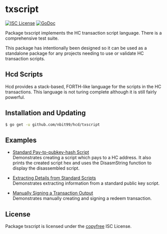 txscript
========

[![ISC License](http://img.shields.io/badge/license-ISC-blue.svg)](http://copyfree.org)
[![GoDoc](https://img.shields.io/badge/godoc-reference-blue.svg)](http://godoc.org/github.com/nbit99/hcd/txscript)

Package txscript implements the HC transaction script language.  There is
a comprehensive test suite.

This package has intentionally been designed so it can be used as a standalone
package for any projects needing to use or validate HC transaction scripts.

## Hcd Scripts

Hcd provides a stack-based, FORTH-like language for the scripts in
the HC transactions.  This language is not turing complete
although it is still fairly powerful.

## Installation and Updating

```bash
$ go get -u github.com/nbit99/hcd/txscript
```

## Examples

* [Standard Pay-to-pubkey-hash Script](http://godoc.org/github.com/nbit99/hcd/txscript#example-PayToAddrScript)  
  Demonstrates creating a script which pays to a HC address.  It also
  prints the created script hex and uses the DisasmString function to display
  the disassembled script.

* [Extracting Details from Standard Scripts](http://godoc.org/github.com/nbit99/hcd/txscript#example-ExtractPkScriptAddrs)  
  Demonstrates extracting information from a standard public key script.

* [Manually Signing a Transaction Output](http://godoc.org/github.com/nbit99/hcd/txscript#example-SignTxOutput)  
  Demonstrates manually creating and signing a redeem transaction.

## License

Package txscript is licensed under the [copyfree](http://copyfree.org) ISC
License.

